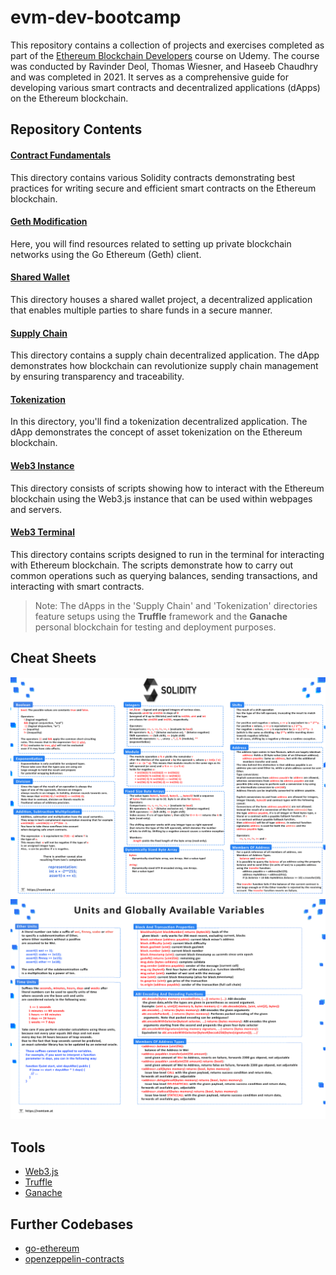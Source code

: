 # evm-dev-bootcamp

This repository contains a collection of projects and exercises completed as part of the [Ethereum Blockchain Developers](https://www.udemy.com/course/blockchain-developer/) course on Udemy. The course was conducted by Ravinder Deol, Thomas Wiesner, and Haseeb Chaudhry and was completed in 2021. It serves as a comprehensive guide for developing various smart contracts and decentralized applications (dApps) on the Ethereum blockchain.

## Repository Contents

#### [Contract Fundamentals](/contract-fundamentals/)

This directory contains various Solidity contracts demonstrating best practices for writing secure and efficient smart contracts on the Ethereum blockchain.

#### [Geth Modification](/geth-modification/)

Here, you will find resources related to setting up private blockchain networks using the Go Ethereum (Geth) client.

#### [Shared Wallet](/shared-wallet/)

This directory houses a shared wallet project, a decentralized application that enables multiple parties to share funds in a secure manner.

#### [Supply Chain](/supply-chain/)

This directory contains a supply chain decentralized application. The dApp demonstrates how blockchain can revolutionize supply chain management by ensuring transparency and traceability.

#### [Tokenization](/tokenization/)

In this directory, you'll find a tokenization decentralized application. The dApp demonstrates the concept of asset tokenization on the Ethereum blockchain.

#### [Web3 Instance](/web3-instance/)

This directory consists of scripts showing how to interact with the Ethereum blockchain using the Web3.js instance that can be used within webpages and servers.

#### [Web3 Terminal](/web3-terminal/)

This directory contains scripts designed to run in the terminal for interacting with Ethereum blockchain. The scripts demonstrate how to carry out common operations such as querying balances, sending transactions, and interacting with smart contracts.

> Note: The dApps in the 'Supply Chain' and 'Tokenization' directories feature setups using the **Truffle** framework and the **Ganache** personal blockchain for testing and deployment purposes.

## Cheat Sheets

![Solidity Cheat Sheet 1](./img/sol_cheatsheet_01.png)
![Solidity Cheat Sheet 2](./img/sol_cheatsheet_02.png)

## Tools

- [Web3.js](https://web3js.readthedocs.io/en/v1.7.4/)
- [Truffle](https://trufflesuite.com/)
- [Ganache](https://trufflesuite.com/ganache/)

## Further Codebases

- [go-ethereum](https://github.com/ethereum/go-ethereum)
- [openzeppelin-contracts](https://github.com/OpenZeppelin/openzeppelin-contracts)
